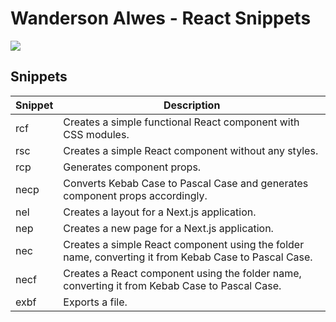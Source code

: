 # Wanderson Alwes - React Snippets

<a href="https://marketplace.visualstudio.com/items?itemName=wandersonalwes.wanderson-alwes-react-snippets" target="_blank">
  <img src="https://img.shields.io/badge/Download-React%20Snippets-007ACC?style=for-the-badge&logo=visual-studio-code&logoColor=FFFFFF" />
</a>

## Snippets

| Snippet | Description                                                                                           |
| ------- | ----------------------------------------------------------------------------------------------------- |
| rcf     | Creates a simple functional React component with CSS modules.                                         |
| rsc     | Creates a simple React component without any styles.                                                  |
| rcp     | Generates component props.                                                                            |
| necp    | Converts Kebab Case to Pascal Case and generates component props accordingly.                         |
| nel     | Creates a layout for a Next.js application.                                                           |
| nep     | Creates a new page for a Next.js application.                                                         |
| nec     | Creates a simple React component using the folder name, converting it from Kebab Case to Pascal Case. |
| necf    | Creates a React component using the folder name, converting it from Kebab Case to Pascal Case.        |
| exbf    | Exports a file.                                                                                       |
